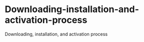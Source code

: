 # Downloading-installation-and-activation-process
Downloading, installation, and activation process
